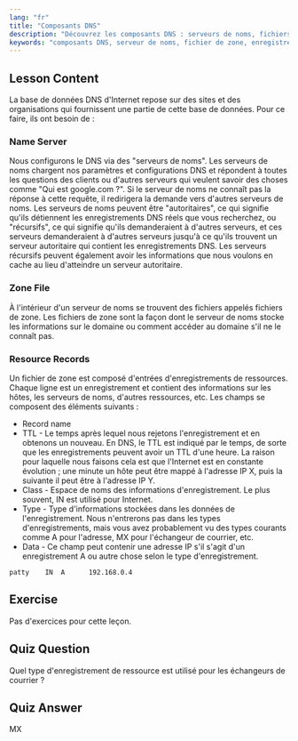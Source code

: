 ```yaml
---
lang: "fr"
title: "Composants DNS"
description: "Découvrez les composants DNS : serveurs de noms, fichiers de zone et enregistrements de ressources. Comprenez comment fonctionne le DNS pour les débutants. Commencez votre parcours de mise en réseau Linux !"
keywords: "composants DNS, serveur de noms, fichier de zone, enregistrements de ressources, tutoriel DNS, mise en réseau Linux, guide du débutant"
---
```


## Lesson Content

La base de données DNS d'Internet repose sur des sites et des organisations qui fournissent une partie de cette base de données. Pour ce faire, ils ont besoin de :

### Name Server

Nous configurons le DNS via des "serveurs de noms". Les serveurs de noms chargent nos paramètres et configurations DNS et répondent à toutes les questions des clients ou d'autres serveurs qui veulent savoir des choses comme "Qui est google.com ?". Si le serveur de noms ne connaît pas la réponse à cette requête, il redirigera la demande vers d'autres serveurs de noms. Les serveurs de noms peuvent être "autoritaires", ce qui signifie qu'ils détiennent les enregistrements DNS réels que vous recherchez, ou "récursifs", ce qui signifie qu'ils demanderaient à d'autres serveurs, et ces serveurs demanderaient à d'autres serveurs jusqu'à ce qu'ils trouvent un serveur autoritaire qui contient les enregistrements DNS. Les serveurs récursifs peuvent également avoir les informations que nous voulons en cache au lieu d'atteindre un serveur autoritaire.

### Zone File

À l'intérieur d'un serveur de noms se trouvent des fichiers appelés fichiers de zone. Les fichiers de zone sont la façon dont le serveur de noms stocke les informations sur le domaine ou comment accéder au domaine s'il ne le connaît pas.

### Resource Records

Un fichier de zone est composé d'entrées d'enregistrements de ressources. Chaque ligne est un enregistrement et contient des informations sur les hôtes, les serveurs de noms, d'autres ressources, etc. Les champs se composent des éléments suivants :

- Record name
- TTL - Le temps après lequel nous rejetons l'enregistrement et en obtenons un nouveau. En DNS, le TTL est indiqué par le temps, de sorte que les enregistrements peuvent avoir un TTL d'une heure. La raison pour laquelle nous faisons cela est que l'Internet est en constante évolution ; une minute un hôte peut être mappé à l'adresse IP X, puis la suivante il peut être à l'adresse IP Y.
- Class - Espace de noms des informations d'enregistrement. Le plus souvent, IN est utilisé pour Internet.
- Type - Type d'informations stockées dans les données de l'enregistrement. Nous n'entrerons pas dans les types d'enregistrements, mais vous avez probablement vu des types courants comme A pour l'adresse, MX pour l'échangeur de courrier, etc.
- Data - Ce champ peut contenir une adresse IP s'il s'agit d'un enregistrement A ou autre chose selon le type d'enregistrement.

```plaintext
patty    IN  A      192.168.0.4
```

## Exercise

Pas d'exercices pour cette leçon.

## Quiz Question

Quel type d'enregistrement de ressource est utilisé pour les échangeurs de courrier ?

## Quiz Answer

MX
